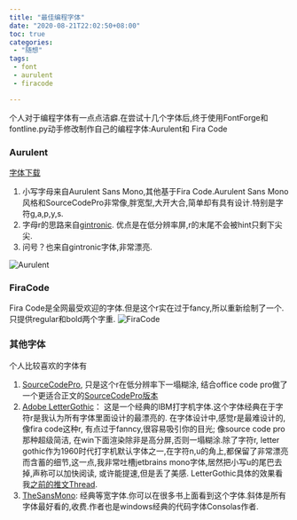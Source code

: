 ```yaml
---
title: "最佳编程字体"
date: "2020-08-21T22:02:50+08:00"
toc: true
categories:
 - "随想"
tags:
 - font
 - aurulent
 - firacode

---
```


个人对于编程字体有一点点洁癖.在尝试十几个字体后,终于使用FontForge和fontline.py动手修改制作自己的编程字体:Aurulent和 Fira Code

### Aurulent
[字体下载](https://github.com/zhimoe/programming-fonts)

1. 小写字母来自Aurulent Sans Mono,其他基于Fira Code.Aurulent Sans Mono风格和SourceCodePro非常像,胖宽型,大开大合,简单却有具有设计.特别是字符g,a,p,y,s.
2. 字母r的思路来自[gintronic](https://www.programmingfonts.org/#gintronic). 优点是在低分辨率屏,r的末尾不会被hint只剩下尖尖.
3. 问号？也来自gintronic字体,非常漂亮.

<!--more-->

![Aurulent](/font/aurulent.png)

### FiraCode
Fira Code是全网最受欢迎的字体.但是这个r实在过于fancy,所以重新绘制了一个.只提供regular和bold两个字重.
![FiraCode](/font/firacode.png)

### 其他字体
个人比较喜欢的字体有

1. [SourceCodePro](https://github.com/adobe-fonts/source-code-pro), 只是这个r在低分辨率下一塌糊涂, 结合office code pro做了一个更适合正文的[SourceCodePro版本](https://github.com/zhimoe/programming-fonts/blob/master/screenshots/scp.png)
2. [Adobe LetterGothic](https://fonts.adobe.com/fonts/letter-gothic)： 这是一个经典的IBM打字机字体.这个字体经典在于字符r是我认为所有字体里面设计的最漂亮的. 在字体设计中,感觉r是最难设计的,像fira code这种r, 有点过于fanncy,很容易吸引你的目光; 像source code pro那种超级简洁, 在win下面渲染除非是高分屏,否则一塌糊涂.除了字符r,  letter gothic作为1960时代打字机默认字体之一,在字符n,u的角上,都保留了非常漂亮而含蓄的细节,这一点,我非常吐槽jetbrains mono字体,居然把小写u的尾巴去掉,声称可以加快阅读, 或许能提速,但是丢了美感. LetterGothic具体的效果看我[之前的推文Thread](https://twitter.com/_zhimoe/status/1422032997730058241?s=20).
3. [TheSansMono](http://www.lucasfonts.com/fonts/the-sans/info): 经典等宽字体.你可以在很多书上面看到这个字体.斜体是所有字体最好看的,收费.作者也是windows经典的代码字体Consolas作者.

